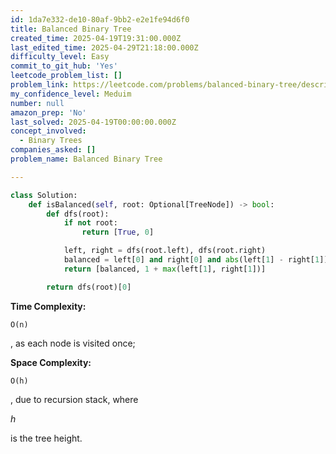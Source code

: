 ```yaml
---
id: 1da7e332-de10-80af-9bb2-e2e1fe94d6f0
title: Balanced Binary Tree
created_time: 2025-04-19T19:31:00.000Z
last_edited_time: 2025-04-29T21:18:00.000Z
difficulty_level: Easy
commit_to_git_hub: 'Yes'
leetcode_problem_list: []
problem_link: https://leetcode.com/problems/balanced-binary-tree/description/
my_confidence_level: Meduim
number: null
amazon_prep: 'No'
last_solved: 2025-04-19T00:00:00.000Z
concept_involved:
  - Binary Trees
companies_asked: []
problem_name: Balanced Binary Tree

---
```


```python
class Solution:
    def isBalanced(self, root: Optional[TreeNode]) -> bool:
        def dfs(root):
            if not root:
                return [True, 0]

            left, right = dfs(root.left), dfs(root.right)
            balanced = left[0] and right[0] and abs(left[1] - right[1]) <= 1
            return [balanced, 1 + max(left[1], right[1])]

        return dfs(root)[0]
```

**Time Complexity:**

```plain text
O(n)
```

, as each node is visited once;

**Space Complexity:**

```plain text
O(h)
```

, due to recursion stack, where

*h*

is the tree height.
